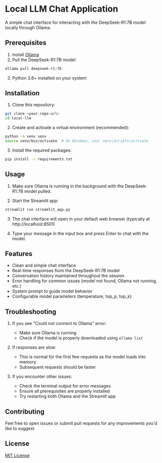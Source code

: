 # Local LLM Chat Application

A simple chat interface for interacting with the DeepSeek-R1:7B model locally through Ollama.

## Prerequisites

1. Install [Ollama](https://ollama.ai/)
2. Pull the DeepSeek-R1:7B model:
```bash
ollama pull deepseek-r1:7b
```
3. Python 3.8+ installed on your system

## Installation

1. Clone this repository:
```bash
git clone <your-repo-url>
cd local-llm
```

2. Create and activate a virtual environment (recommended):
```bash
python -m venv venv
source venv/bin/activate  # On Windows, use: venv\Scripts\activate
```

3. Install the required packages:
```bash
pip install -r requirements.txt
```

## Usage

1. Make sure Ollama is running in the background with the DeepSeek-R1:7B model pulled.

2. Start the Streamlit app:
```bash
streamlit run streamlit_app.py
```

3. The chat interface will open in your default web browser (typically at http://localhost:8501)

4. Type your message in the input box and press Enter to chat with the model.

## Features

- Clean and simple chat interface
- Real-time responses from the DeepSeek-R1:7B model
- Conversation history maintained throughout the session
- Error handling for common issues (model not found, Ollama not running, etc.)
- System prompt to guide model behavior
- Configurable model parameters (temperature, top_p, top_k)

## Troubleshooting

1. If you see "Could not connect to Ollama" error:
   - Make sure Ollama is running
   - Check if the model is properly downloaded using `ollama list`

2. If responses are slow:
   - This is normal for the first few requests as the model loads into memory
   - Subsequent requests should be faster

3. If you encounter other issues:
   - Check the terminal output for error messages
   - Ensure all prerequisites are properly installed
   - Try restarting both Ollama and the Streamlit app

## Contributing

Feel free to open issues or submit pull requests for any improvements you'd like to suggest.

## License

[MIT License](LICENSE)
